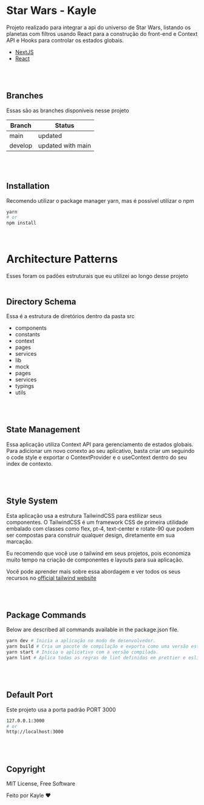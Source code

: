 # Star Wars - Kayle

Projeto realizado para integrar a api do universo de Star Wars, listando os planetas com filtros usando React para a construção do front-end e Context API e Hooks para controlar os estados globais.
- [NextJS](https://nextjs.org/)
- [React](https://reactjs.org/)
<br />
<br />

## Branches

Essas são as branches disponíveis nesse projeto

| Branch                | Status                |
| --------------------- | --------------------- |
| main                  | updated               |
| develop               | updated with main     |


<br />
<br />

## Installation

Recomendo utilizar o package manager yarn, mas é possível utilizar o npm

```sh
yarn
# or
npm install
```

<br />

# Architecture Patterns

Esses foram os padões estruturais que eu utilizei ao longo desse projeto
<br />
<br />

## Directory Schema

Essa é a estrutura de diretórios dentro da pasta src

- components
- constants
- context
- pages
- services
- lib
- mock
- pages
- services
- typings
- utils

<br />
<br />

## State Management

Essa aplicação utiliza Context API para gerenciamento de estados globais.
Para adicionar um novo conexto ao seu aplicativo, basta criar um seguindo o code style e exportar o ContextProvider e o useContext dentro do seu index de contexto.

<br />
<br />

## Style System

Esta aplicação usa a estrutura TailwindCSS para estilizar seus componentes. O TailwindCSS é um framework CSS de primeira utilidade embalado com classes como flex, pt-4, text-center e rotate-90 que podem ser compostas para construir qualquer design, diretamente em sua marcação.

Eu recomendo que você use o tailwind em seus projetos, pois economiza muito tempo na criação de componentes e layouts para sua aplicação.

Você pode aprender mais sobre essa abordagem e ver todos os seus recursos no [official tailwind website](https://tailwindcss.com)

<br />
<br />

## Package Commands

Below are described all commands available in the package.json file.

```sh
yarn dev # Inicia a aplicação no modo de desenvolvedor.
yarn build # Cria um pacote de compilação e exporta como uma versão estática.
yarn start # Inicia o aplicativo com a versão compilada.
yarn lint # Aplica todas as regras de lint definidas em prettier e eslint.
```

<br />
<br />

## Default Port

Este projeto usa a porta padrão PORT 3000

```sh
127.0.0.1:3000
# or
http://localhost:3000
```

<br />
<br />

## Copyright

MIT License, Free Software

Feito por Kayle ❤️
